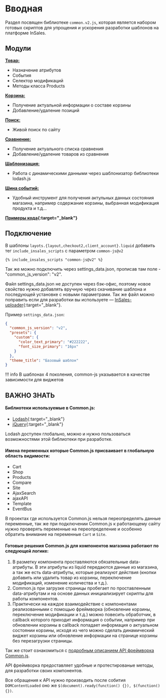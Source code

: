 # Вводная

Раздел посвящен библиотеке `common.v2.js`, которая является набором готовых скриптов для упрощения и ускорения разработки шаблонов на платформе InSales.

## Модули

**[Товар:](/common.v2.js/2Products/)**

- Назначение атрибутов
- События
- Селектор модификаций
- Методы класса Products

**[Корзина:](/common.v2.js/3Cart/)**

- Получение актуальной информации о составе корзины
- Добавление/удаление позиций

**[Поиск:](/common.v2.js/AjaxSearch/)**

- Живой поиск по сайту

**[Сравнение:](/common.v2.js/Compare/)**

- Получение актуального списка сравнения
- Добавление/удаление товаров из сравнения

**[Шаблонизация:](/common.v2.js/Template/)**

- Работа с динамическими данными через шаблонизатор библиотеки lodash.js

**[Шина событий:](/common.v2.js/EventBus/)**

- Удобный инструмент для получения актульных данных состояния магазина, например содержание корзины, выбранная модификация продукта и т.д...

**[Примеры кода](https://github.com/liquid-hub/insales-common-js-v2-api){:target="_blank"}**
## Подключение

В шаблоны `layots.{layout,checkout2,client_account}.liquid` добавить тег `include_insales_scripts` с параметром `common-js@v2`

```
{% include_insales_scripts "common-js@v2" %}
```

Так же можно подключить через settings_data.json, прописав там поле - "common_js_version": "v2".

Файл settings_data.json не доступен через бэк-офис, поэтому новое свойство нужно добавлять вручную через скачивание шаблона и последующей установке с новыми параметрами. Так же файл можно поправить если для разработки вы используете — [InSales-uploader](https://insales.github.io/insales-uploader/){:target="_blank"}.

Пример `settings_data.json`:
```json
{
  "common_js_version": "v2",
  "presets": {
    "custom": {
      "color_text_primary": "#222222",
      "font_size_primary": "16px"
    }
  },
  "theme_title": "Базовый шаблон"
}
```

!!! info
    В шаблонах 4 поколения, common-js указывается в качестве зависимости для виджетов

## ВАЖНО ЗНАТЬ

#### Библиотеки используемые в Common.js:

- [Lodash](https://lodash.com/docs/){:target="_blank"}
- [jQuery](http://jquery.com/){:target="_blank"}

Lodash доступен глобально, можно и нужно пользоваться возможностями этой библиотеки при разработке.

#### Имена переменных которые Common.js присваивает в глобальную область видимости:

- Cart
- Shop
- Products
- Compare
- Site
- AjaxSearch
- ajaxAPI
- Template
- EventBus

В проектах где используется Common.js нельзя переопределять данные переменные, так же при подключении Common.js к работающему сайту нужно проверять переменные на переопределение и особенно обратить внимание на переменные `Cart` и `Site`.

#### Готовые решения Common.js для компонентов магазина работают по следующей логике:

1. В разметку компонента проставляются обязательные data-атрибуты. В эти атрибуты из liquid передаются данные из магазина, а так же есть data-атрибуты, которые реализуют действия (кнопки добавить или удалить товар из корзины, переключение модификаций, изменение количества и т.д.).
2. Common.js при загрузке страницы пробегает по проставленным data-атрибутам и на основе данных инициализирует скрипты для работы компонентов. 
3. Практически на каждое взаимодействие с компонентами реализованными с помощью фреймворка (обновление корзины, переключение модификации и т.д.) можно повесить обработчик, в callback которого приходит информация о событии, например при обновлении корзины в callback попадает информация о актуальном состоянии корзины, исходя из чего можно сделать динамический виджет корзины или обновление информации на странице корзины без перезагрузки страницы.

Так же стоит ознакомиться с [подробным описанием API фреймворка Common.js](/common.v2.js/ajaxAPI/).

API фреймворка предоставляет удобные и протестированые методы, для разработки своих компонентов.

Все обращения к API нужно производить после собития `DOMContentLoaded` оно же `$(document).ready(function() {}), $(function() {})`.
